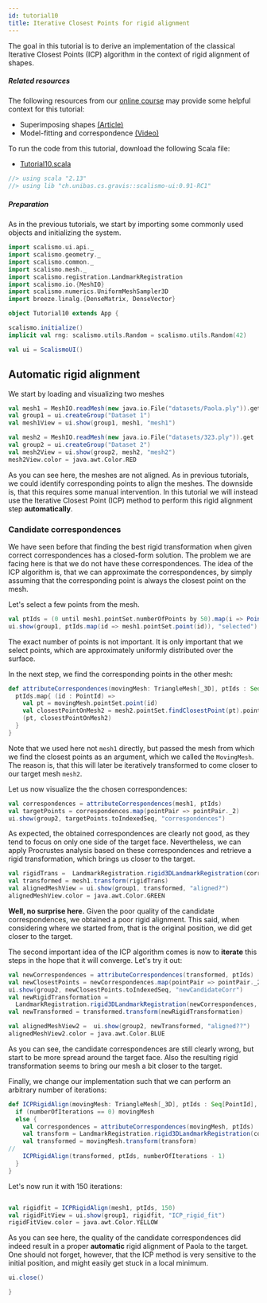 ```yaml
---
id: tutorial10
title: Iterative Closest Points for rigid alignment
---
```


The goal in this tutorial is to derive an implementation of the classical Iterative Closest Points (ICP) algorithm
in the context of rigid alignment of shapes.


##### Related resources

The following resources from our [online course](https://www.futurelearn.com/courses/statistical-shape-modelling) may provide
some helpful context for this tutorial:

- Superimposing shapes [(Article)](https://www.futurelearn.com/courses/statistical-shape-modelling/3/steps/250330)
- Model-fitting and correspondence [(Video)](https://www.futurelearn.com/courses/statistical-shape-modelling/3/steps/250371)

To run the code from this tutorial, download the following Scala file:
- [Tutorial10.scala](./Tutorial10.scala)

```scala mdoc:invisible
//> using scala "2.13"
//> using lib "ch.unibas.cs.gravis::scalismo-ui:0.91-RC1"
```

##### Preparation

As in the previous tutorials, we start by importing some commonly used objects and initializing the system.

```scala mdoc:silent
import scalismo.ui.api._
import scalismo.geometry._
import scalismo.common._
import scalismo.mesh._
import scalismo.registration.LandmarkRegistration
import scalismo.io.{MeshIO}
import scalismo.numerics.UniformMeshSampler3D
import breeze.linalg.{DenseMatrix, DenseVector}
```


```scala mdoc:invisible emptyLines:2
object Tutorial10 extends App {
```

```scala mdoc:silent empytLines:2
scalismo.initialize()
implicit val rng: scalismo.utils.Random = scalismo.utils.Random(42)

val ui = ScalismoUI()
```

## Automatic rigid alignment

We start by loading and visualizing two meshes

```scala mdoc:silent empytLines:2
val mesh1 = MeshIO.readMesh(new java.io.File("datasets/Paola.ply")).get
val group1 = ui.createGroup("Dataset 1")
val mesh1View = ui.show(group1, mesh1, "mesh1")

val mesh2 = MeshIO.readMesh(new java.io.File("datasets/323.ply")).get
val group2 = ui.createGroup("Dataset 2")
val mesh2View = ui.show(group2, mesh2, "mesh2")
mesh2View.color = java.awt.Color.RED
```

As you can see here, the meshes are not aligned. As in previous tutorials, we could identify corresponding points
to align the meshes. The downside is, that this requires some manual intervention.
In this tutorial we will instead use the Iterative Closest Point (ICP) method to perform this rigid alignment step **automatically**.

### Candidate correspondences

We have seen before that finding the best rigid transformation when given correct correspondences has a closed-form
solution. The problem we are facing here is that we do not have these correspondences. The idea of the ICP algorithm is,
that we can approximate the correspondences, by simply assuming that the corresponding point is always the closest point on
the mesh.

Let's select a few points from the mesh.

```scala mdoc:silent empytLines:2
val ptIds = (0 until mesh1.pointSet.numberOfPoints by 50).map(i => PointId(i))
ui.show(group1, ptIds.map(id => mesh1.pointSet.point(id)), "selected")
```

The exact number of points is not important. It is only important that we select points, which are approximately
uniformly distributed over the surface.

In the next step, we find the corresponding points in the other mesh:

```scala mdoc:silent empytLines:2
def attributeCorrespondences(movingMesh: TriangleMesh[_3D], ptIds : Seq[PointId]) : Seq[(Point[_3D], Point[_3D])] = {
  ptIds.map{ (id : PointId) =>
    val pt = movingMesh.pointSet.point(id)
    val closestPointOnMesh2 = mesh2.pointSet.findClosestPoint(pt).point
    (pt, closestPointOnMesh2)
  }
}
```
Note that we used here not ```mesh1``` directly, but passed the mesh from which we find the closest points as an argument,
which we called the ```MovingMesh```. The reason is, that this will later be iteratively transformed to come closer to our target mesh ```mesh2```.

Let us now visualize the the chosen correspondences:

```scala mdoc:silent empytLines:2
val correspondences = attributeCorrespondences(mesh1, ptIds)
val targetPoints = correspondences.map(pointPair => pointPair._2)
ui.show(group2, targetPoints.toIndexedSeq, "correspondences")
```

As expected, the obtained correspondences are clearly not good, as they tend to focus on only one side of the target face.
Nevertheless, we can apply Procrustes analysis based on these correspondences and
retrieve a rigid transformation, which brings us closer to the target.

```scala mdoc:silent empytLines:2
val rigidTrans =  LandmarkRegistration.rigid3DLandmarkRegistration(correspondences, center = Point3D(0, 0, 0))
val transformed = mesh1.transform(rigidTrans)
val alignedMeshView = ui.show(group1, transformed, "aligned?")
alignedMeshView.color = java.awt.Color.GREEN
```

**Well, no surprise here.** Given the poor quality of the candidate correspondences, we obtained a poor rigid alignment.
This said, when considering where we started from, that is the original position, we did get closer to the target.

The second important idea of the ICP algorithm comes is now to **iterate** this steps in the hope that it will converge.
Let's try it out:

```scala mdoc:silent empytLines:2
val newCorrespondences = attributeCorrespondences(transformed, ptIds)
val newClosestPoints = newCorrespondences.map(pointPair => pointPair._2)
ui.show(group2, newClosestPoints.toIndexedSeq, "newCandidateCorr")
val newRigidTransformation =
  LandmarkRegistration.rigid3DLandmarkRegistration(newCorrespondences, center = Point3D(0, 0, 0))
val newTransformed = transformed.transform(newRigidTransformation)

val alignedMeshView2 =  ui.show(group2, newTransformed, "aligned??")
alignedMeshView2.color = java.awt.Color.BLUE
```

As you can see, the candidate correspondences are still clearly wrong,
but start to be more spread around the target face.
Also the resulting rigid transformation seems to bring our mesh a bit closer to the target.

Finally, we change our implementation such that we can perform an arbitrary number of iterations:


```scala mdoc:silent empytLines:2
def ICPRigidAlign(movingMesh: TriangleMesh[_3D], ptIds : Seq[PointId], numberOfIterations : Int) : TriangleMesh[_3D] = {
  if (numberOfIterations == 0) movingMesh
  else {
    val correspondences = attributeCorrespondences(movingMesh, ptIds)
    val transform = LandmarkRegistration.rigid3DLandmarkRegistration(correspondences, center = Point(0, 0, 0))
    val transformed = movingMesh.transform(transform)
//
    ICPRigidAlign(transformed, ptIds, numberOfIterations - 1)
  }
}
```

Let's now run it with 150 iterations:

```scala mdoc:silent empytLines:2

val rigidfit = ICPRigidAlign(mesh1, ptIds, 150)
val rigidFitView = ui.show(group1, rigidfit, "ICP_rigid_fit")
rigidFitView.color = java.awt.Color.YELLOW
```

As you can see here, the quality of the candidate correspondences did indeed result in a proper
**automatic** rigid alignment of Paola to the target. One should not forget, however, that the ICP method is
very sensitive to the initial position, and might easily get stuck in a local minimum.


```scala mdoc:invisible
ui.close()
```

```scala mdoc:invisible
}
```